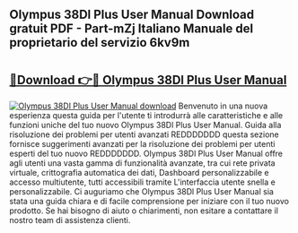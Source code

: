 ## Olympus 38Dl Plus User Manual Download gratuit PDF - Part-mZj Italiano Manuale del proprietario del servizio 6kv9m

# <h2><a href="http://dfgvame.blite.top/?on=Olympus+38Dl+Plus+User+Manual">🔗Download 👉🔴 Olympus 38Dl Plus User Manual</a></h2>

[![Olympus 38Dl Plus User Manual download](https://i.imgur.com/lujVjoI.png)](http://dfgvame.blite.top/?on=Olympus+38Dl+Plus+User+Manual)
Benvenuto in una nuova esperienza questa guida per l'utente ti introdurrà alle caratteristiche e alle funzioni uniche del tuo nuovo Olympus 38Dl Plus User Manual. Guida alla risoluzione dei problemi per utenti avanzati REDDDDDDD questa sezione fornisce suggerimenti avanzati per la risoluzione dei problemi per utenti esperti del tuo nuovo REDDDDDDD. Olympus 38Dl Plus User Manual offre agli utenti una vasta gamma di funzionalità avanzate, tra cui rete privata virtuale, crittografia automatica dei dati, Dashboard personalizzabile e accesso multiutente, tutti accessibili tramite L'interfaccia utente snella e personalizzabile. Ci auguriamo che Olympus 38Dl Plus User Manual sia stata una guida chiara e di facile comprensione per iniziare con il tuo nuovo prodotto. Se hai bisogno di aiuto o chiarimenti, non esitare a contattare il nostro team di assistenza clienti.

